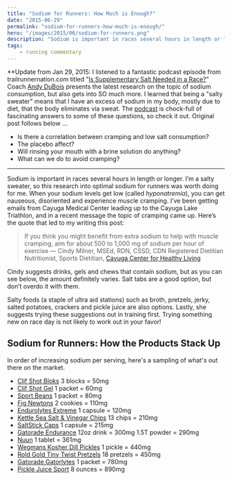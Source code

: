 ```yaml
---
title: "Sodium for Runners: How Much is Enough?"
date: "2015-06-29"
permalink: "sodium-for-runners-how-much-is-enough/"
hero: "/images/2015/06/sodium-for-runners.png"
description: "Sodium is important in races several hours in length or longer. I’m a salty sweater, so this research into optimal sodium for runners was worth doing for me. When your sodium levels get low, you can get nauseous, disoriented and experience muscle cramping."
tags: 
    - running commentary
---
```


**Update from Jan 29, 2015: I listened to a fantastic podcast episode from trailrunnernation.com titled "[Is Supplementary Salt Needed in a Race?](http://trailrunnernation.com/2015/12/is-supplementary-salt-needed-in-a-race-with-coach-andy-dubois/)" Coach [Andy DuBois](http://www.mile27.com.au/) presents the latest research on the topic of sodium consumption, but also gets into SO much more. I learned that being a "salty sweater" means that I have an excess of sodium in my body, mostly due to diet, that the body eliminates via sweat. The [podcast](http://trailrunnernation.com/2015/12/is-supplementary-salt-needed-in-a-race-with-coach-andy-dubois/) is chock-full of fascinating answers to some of these questions, so check it out. Original post follows below ...

- Is there a correlation between cramping and low salt consumption?
- The placebo affect?
- Will rinsing your mouth with a brine solution do anything?
- What can we do to avoid cramping?

* * *

Sodium is important in races several hours in length or longer. I’m a salty sweater, so this research into optimal sodium for runners was worth doing for me. When your sodium levels get low (called _hyponatremia_), you can get nauseous, disoriented and experience muscle cramping. I’ve been getting emails from Cayuga Medical Center leading up to the Cayuga Lake Triathlon, and in a recent message the topic of cramping came up. Here’s the quote that led to my writing this post:

> If you think you might benefit from extra sodium to help with muscle cramping, aim for about 500 to 1,000 mg of sodium per hour of exercise — Cindy Milner, MSEd, RDN, CSSD, CDN Registered Dietitian Nutritionist, Sports Dietitian, [Cayuga Center for Healthy Living](http://www.cayugamed.org/CCHL)

Cindy suggests drinks, gels and chews that contain sodium, but as you can see below, the amount definitely varies. Salt tabs are a good option, but don’t overdo it with them.

Salty foods (a staple of ultra aid stations) such as broth, pretzels, jerky, salted potatoes, crackers and pickle juice are also options. Lastly, she suggests trying these suggestions out in training first. Trying something new on race day is not likely to work out in your favor!

## Sodium for Runners: How the Products Stack Up

In order of increasing sodium per serving, here's a sampling of what's out there on the market.
    
 * [Clif Shot Bloks](http://amzn.to/1GHNirs) 3 blocks = 50mg
 * [Clif Shot Gel](http://amzn.to/1LxUeOp) 1 packet = 60mg
 * [Sport Beans](http://amzn.to/1Ntu0Lq) 1 packet = 80mg
 * [Fig Newtons](http://amzn.to/1RLxB92) 2 cookies = 110mg
 * [Endurolytes Extreme](http://amzn.to/1LxUrkG) 1 capsule = 120mg
 * [Kettle Sea Salt & Vinegar Chips](http://amzn.to/1eUQiv4) 13 chips = 210mg
 * [SaltStick Caps](http://amzn.to/1GHNyqz) 1 capsule = 215mg
 * [Gatorade Endurance](http://amzn.to/1Ntul0H) 12oz drink = 300mg 1.5T powder = 290mg
 * [Nuun](http://amzn.to/1HpZQbP) 1 tablet = 361mg
 * [Wegmans Kosher Dill Pickles](http://www.wegmans.com/webapp/wcs/stores/servlet/ProductDisplay?langId=-1&storeId=10052&catalogId=10002&productId=371303) 1 pickle = 440mg
 * [Rold Gold Tiny Twist Pretzels](http://amzn.to/1GHNQxN) 18 pretzels = 450mg
 * [Gatorade Gatorlytes](http://amzn.to/1LxUPzF) 1 packet = 780mg
 * [Pickle Juice Sport](http://www.goldenpicklejuice.com/) 8 ounces = 890mg